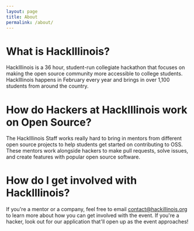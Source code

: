 ```yaml
---
layout: page
title: About
permalink: /about/
---
```


# What is HackIllinois?

HackIllinois is a 36 hour, student-run collegiate hackathon that focuses on making the open source community more accessible to college students. HackIllinois happens in February every year and brings in over 1,100 students from around the country. 

# How do Hackers at HackIllinois work on Open Source?

The HackIllinois Staff works really hard to bring in mentors from different open source projects to help students get started on contributing to OSS. These mentors work alongside hackers to make pull requests, solve issues, and create features with popular open source software. 

# How do I get involved with HackIllinois?

If you're a mentor or a company, feel free to email contact@hackillinois.org to learn more about how you can get involved with the event. If you're a hacker, look out for our application that'll open up as the event approaches!
